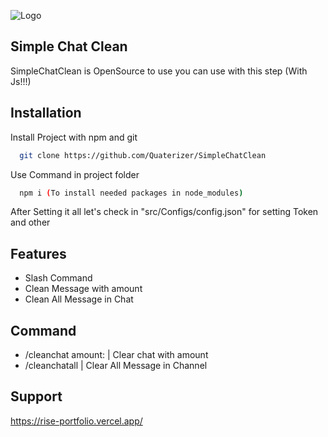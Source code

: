 
![Logo](https://cdn-icons-png.freepik.com/512/7029/7029234.png)


## Simple Chat Clean


SimpleChatClean is OpenSource to use you can use with this step (With Js!!!)



## Installation

Install Project with npm and git

```bash
  git clone https://github.com/Quaterizer/SimpleChatClean
```

Use Command in project folder
```bash
  npm i (To install needed packages in node_modules)
```
After Setting it all let's check in "src/Configs/config.json" for setting Token and other


## Features

- Slash Command
- Clean Message with amount
- Clean All Message in Chat


## Command

- /cleanchat amount:<amount> | Clear chat with amount
- /cleanchatall | Clear All Message in Channel
## Support

https://rise-portfolio.vercel.app/

